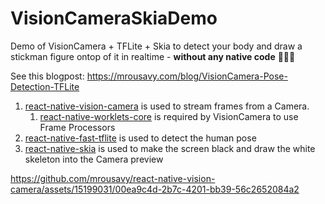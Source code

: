 # VisionCameraSkiaDemo

Demo of VisionCamera + TFLite + Skia to detect your body and draw a stickman figure ontop of it in realtime - **without any native code** 🤯🕺🏼

See this blogpost: https://mrousavy.com/blog/VisionCamera-Pose-Detection-TFLite

1. [react-native-vision-camera](https://github.com/mrousavy/react-native-vision-camera) is used to stream frames from a Camera.
   1. [react-native-worklets-core](https://github.com/margelo/react-native-worklets-core) is required by VisionCamera to use Frame Processors
2. [react-native-fast-tflite](https://github.com/mrousavy/react-native-fast-tflite) is used to detect the human pose
3. [react-native-skia](https://github.com/Shopify/react-native-skia) is used to make the screen black and draw the white skeleton into the Camera preview

https://github.com/mrousavy/react-native-vision-camera/assets/15199031/00ea9c4d-2b7c-4201-bb39-56c2652084a2


